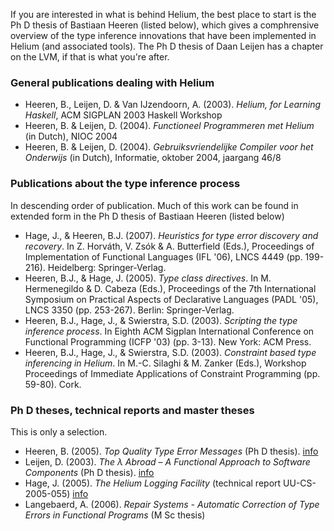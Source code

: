 If you are interested in what is behind Helium, the best place to start is the Ph D thesis of Bastiaan Heeren (listed below), which gives a comphrensive 
overview of the type inference innovations that have been implemented in Helium (and associated tools). The Ph D thesis of Daan Leijen has a chapter on the LVM, if that is what you're after.

### General publications dealing with Helium
 
   * Heeren, B., Leijen, D. & Van IJzendoorn, A. (2003).  _Helium, for Learning Haskell_, ACM SIGPLAN 2003 Haskell Workshop
   * Heeren, B. & Leijen, D. (2004). _Functioneel Programmeren met Helium_ (in Dutch), NIOC 2004
   * Heeren, B. & Leijen, D. (2004). _Gebruiksvriendelijke Compiler voor het Onderwijs_ (in Dutch), Informatie, oktober 2004, jaargang 46/8

### Publications about the type inference process

In descending order of publication. Much of this work can be found in extended form in the Ph D thesis of Bastiaan Heeren (listed below)

   * Hage, J., & Heeren, B.J.  (2007). _Heuristics for type error discovery and recovery_. In Z. Horv&aacute;th, V. Zs&oacute;k & A. Butterfield (Eds.), Proceedings of Implementation of Functional Languages (IFL '06), LNCS 4449 (pp. 199-216). Heidelberg: Springer-Verlag.
   * Heeren, B.J., & Hage, J. (2005). _Type class directives_. In M. Hermenegildo & D. Cabeza (Eds.), Proceedings of the 7th International Symposium on Practical Aspects of Declarative Languages (PADL '05), LNCS 3350  (pp. 253-267). Berlin: Springer-Verlag.
   * Heeren, B.J., Hage, J., & Swierstra, S.D. (2003). _Scripting the type inference process_. In Eighth ACM Sigplan International Conference on Functional Programming (ICFP '03) (pp. 3-13). New York: ACM Press.
   * Heeren, B.J., Hage, J., & Swierstra, S.D. (2003). _Constraint based type inferencing in Helium_. In M.-C. Silaghi & M. Zanker (Eds.), Workshop Proceedings of Immediate Applications of Constraint Programming  (pp. 59-80). Cork.

### Ph D theses, technical reports and master theses

This is only a selection.

   * Heeren, B. (2005). _Top Quality Type Error Messages_ (Ph D thesis). [info](http://people.cs.uu.nl/bastiaan/phdthesis/) 
   * Leijen, D. (2003). _The &lambda; Abroad &#8211; A Functional Approach to Software Components_ (Ph D thesis). [info](http://research.microsoft.com/users/daan/pubs.html) 
   * Hage, J. (2005). _The Helium Logging Facility_ (technical report UU-CS-2005-055) [info](http://www.cs.uu.nl/research/techreps/aut/jur.html)
   * Langebaerd, A. (2006). _Repair Systems - Automatic Correction of Type Errors in Functional Programs_ (M Sc thesis)
   
